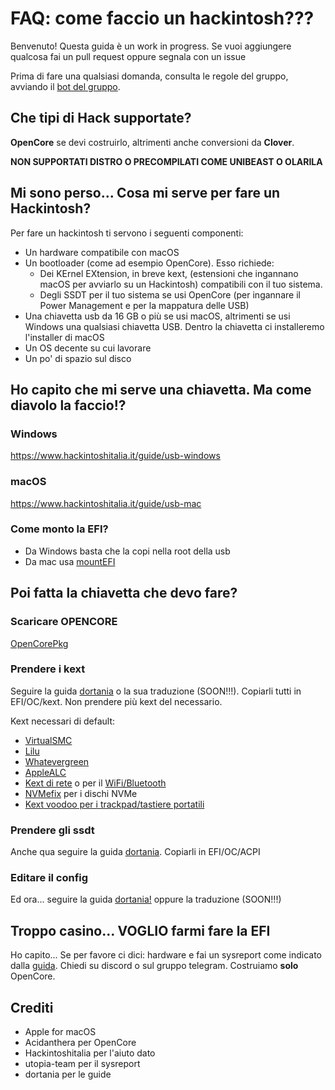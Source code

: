 # FAQ: come faccio un hackintosh???
Benvenuto! Questa guida è un work in progress. Se vuoi aggiungere qualcosa fai un pull request oppure segnala con un issue

Prima di fare una qualsiasi domanda, consulta le regole del gruppo, avviando il [bot del gruppo](https://t.me/Hackintosh_Italia_BOT).

## Che tipi di Hack supportate?
**OpenCore** se devi costruirlo, altrimenti anche conversioni da **Clover**.

**NON SUPPORTATI DISTRO O PRECOMPILATI COME UNIBEAST O OLARILA**

## Mi sono perso... Cosa mi serve per fare un Hackintosh?
Per fare un hackintosh ti servono i seguenti componenti:
- Un hardware compatibile con macOS
- Un bootloader (come ad esempio OpenCore). Esso richiede:
    - Dei KErnel EXtension, in breve kext, (estensioni che ingannano macOS per avviarlo su un Hackintosh) compatibili con il tuo sistema.
    - Degli SSDT per il tuo sistema se usi OpenCore (per ingannare il Power Management e per la mappatura delle USB)
- Una chiavetta usb da 16 GB o più se usi macOS, altrimenti se usi Windows una qualsiasi chiavetta USB. Dentro la chiavetta ci installeremo l'installer di macOS
- Un OS decente su cui lavorare
- Un po' di spazio sul disco

## Ho capito che mi serve una chiavetta. Ma come diavolo la faccio!?
### Windows
https://www.hackintoshitalia.it/guide/usb-windows
### macOS
https://www.hackintoshitalia.it/guide/usb-mac
### Come monto la EFI?
- Da Windows basta che la copi nella root della usb
- Da mac usa [mountEFI](https://github.com/corpnewt/MountEFI)

## Poi fatta la chiavetta che devo fare?
### Scaricare OPENCORE
[OpenCorePkg](https://github.com/acidanthera/OpenCorePkg)
### Prendere i kext
Seguire la guida [dortania](https://dortania.github.io/OpenCore-Install-Guide/ktext.html) o la sua traduzione (SOON!!!). Copiarli tutti in EFI/OC/kext. Non prendere più kext del necessario.

Kext necessari di default:
- [VirtualSMC](https://github.com/acidanthera/VirtualSMC/releases)
- [Lilu](https://github.com/acidanthera/Lilu/releases)
- [Whatevergreen](https://github.com/acidanthera/WhateverGreen/releases)
- [AppleALC](https://github.com/acidanthera/AppleALC/releases)
- [Kext di rete](https://dortania.github.io/OpenCore-Install-Guide/ktext.html#ethernet) o per il [WiFi/Bluetooth](https://dortania.github.io/OpenCore-Install-Guide/ktext.html#wifi-and-bluetooth)
- [NVMefix](https://github.com/acidanthera/NVMeFix/releases) per i dischi NVMe
- [Kext voodoo per i trackpad/tastiere portatili](https://dortania.github.io/OpenCore-Install-Guide/ktext.html#laptop-specifics)
### Prendere gli ssdt
Anche qua seguire la guida [dortania](https://dortania.github.io/Getting-Started-With-ACPI/). Copiarli in EFI/OC/ACPI
### Editare il config
Ed ora... seguire la guida [dortania!](https://dortania.github.io/OpenCore-Install-Guide/config.plist/) oppure la traduzione (SOON!!!)

## Troppo casino... VOGLIO farmi fare la EFI
Ho capito... Se per favore ci dici: hardware e fai un sysreport come indicato dalla [guida](https://utopia-team.github.io/guide/preparazione/sysreport). Chiedi su discord o sul gruppo telegram. Costruiamo **solo** OpenCore.

## Crediti
- Apple for macOS
- Acidanthera per OpenCore
- Hackintoshitalia per l'aiuto dato
- utopia-team per il sysreport
- dortania per le guide
